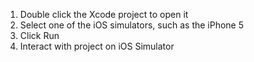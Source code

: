 1. Double click the Xcode project to open it
2. Select one of the iOS simulators, such as the iPhone 5
3. Click Run
4. Interact with project on iOS Simulator
